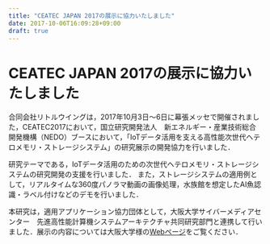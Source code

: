 ```yaml
---
title: "CEATEC JAPAN 2017の展示に協力いたしました"
date: 2017-10-06T16:09:28+09:00
draft: true
---
```


# CEATEC JAPAN 2017の展示に協力いたしました

合同会社リトルウイングは，2017年10月3日〜6日に幕張メッセで開催されました，CEATEC2017において，国立研究開発法人　新エネルギー・産業技術総合開発機構（NEDO）ブースにおいて，「IoTデータ活用を支える高性能次世代ヘテロメモリ・ストレージシステム」の研究展示の開発協力を行いました．

研究テーマである，IoTデータ活用のための次世代ヘテロメモリ・ストレージシステムの研究開発の支援を行いました．
また，ストレージシステムの適用例として，リアルタイムな360度パノラマ動画の画像処理，水族館を想定したAI魚認識・ラベル付けなどのデモを行いました．

本研究は，適用アプリケーション協力団体として，大阪大学サイバーメディアセンター　先進高性能計算機システムアーキテクチャ共同研究部門と連携して行いました．展示の内容については大阪大学様の[Webページ](http://www.aca.cmc.osaka-u.ac.jp/activity/ceatec2017/)をご覧ください．

